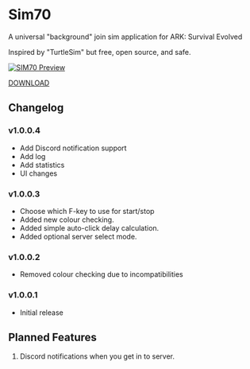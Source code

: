 # Sim70

A universal "background" join sim application for ARK: Survival Evolved

Inspired by "TurtleSim" but free, open source, and safe.


[![SIM70 Preview](https://img.lkd70.com/9khJIYb/direct)](https://youtu.be/g4-qIQRYnJc "Sim70 Preview")

[DOWNLOAD](https://github.com/lkd70/SIM70/releases/latest)


## Changelog
### v1.0.0.4
* Add Discord notification support
* Add log
* Add statistics
* UI changes
### v1.0.0.3
* Choose which F-key to use for start/stop
* Added new colour checking.
* Added simple auto-click delay calculation.
* Added optional server select mode.
### v1.0.0.2
* Removed colour checking due to incompatibilities
### v1.0.0.1
* Initial release
## Planned Features
1. Discord notifications when you get in to server.
